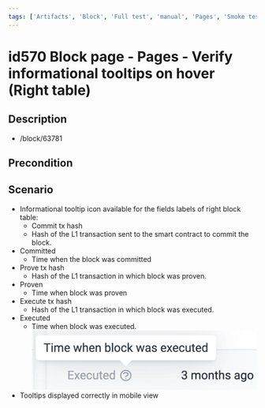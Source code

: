 ```yaml
---
tags: ['Artifacts', 'Block', 'Full test', 'manual', 'Pages', 'Smoke test', 'Tooltip', 'Active']
---
```


# id570 Block page - Pages - Verify informational tooltips on hover (Right table)

## Description
  - /block/63781

## Precondition


## Scenario
- Informational tooltip icon available for the fields labels of right block table:
    - Commit tx hash
    - Hash of the L1 transaction sent to the smart contract to commit the block.
- Committed
    - Time when the block was committed
- Prove tx hash
    - Hash of the L1 transaction in which block was proven.
- Proven
    - Time when block was proven
- Execute tx hash
    - Hash of the L1 transaction in which block was executed.
- Executed
    - Time when block was executed.
      ![Screenshot](../../../../static/img/Pages/BlockPage/id570_1.png)
- Tooltips displayed correctly in mobile view
